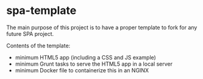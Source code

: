 # spa-template

The main purpose of this project is to have a proper template to fork for any future SPA project.

Contents of the template:
* minimum HTML5 app (including a CSS and JS example)
* minimum Grunt tasks to serve the HTML5 app in a local server
* minimum Docker file to containerize this in an NGINX
